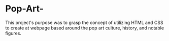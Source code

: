 # Pop-Art-
This project's purpose was to grasp the concept of utilizing HTML and CSS to create at webpage based around the pop art culture, history, and notable figures.

